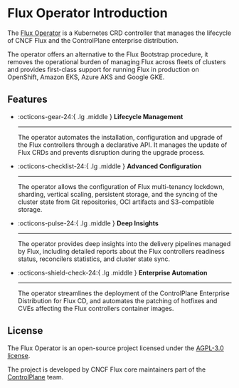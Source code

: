# Flux Operator Introduction

The [Flux Operator](https://github.com/controlplaneio-fluxcd/flux-operator)
is a Kubernetes CRD controller that manages
the lifecycle of CNCF Flux and the ControlPlane enterprise distribution.

The operator offers an alternative to the Flux Bootstrap procedure, it
removes the operational burden of managing Flux across fleets of clusters
and provides first-class support for running Flux in production
on OpenShift, Amazon EKS, Azure AKS and Google GKE.

## Features

<div class="grid cards" markdown>

-   :octicons-gear-24:{ .lg .middle } __Lifecycle Management__

    ---
    The operator automates the installation, configuration and upgrade of the Flux controllers through a declarative API. 
    It manages the update of Flux CRDs and prevents disruption during the upgrade process.

-   :octicons-checklist-24:{ .lg .middle } __Advanced Configuration__

    ---
    The operator allows the configuration of Flux multi-tenancy lockdown, sharding, vertical scaling, persistent storage,
    and the syncing of the cluster state from Git repositories, OCI artifacts and S3-compatible storage.

-   :octicons-pulse-24:{ .lg .middle } __Deep Insights__

    ---
    The operator provides deep insights into the delivery pipelines managed by Flux, including detailed reports
    about the Flux controllers readiness status, reconcilers statistics, and cluster state sync.

-   :octicons-shield-check-24:{ .lg .middle } __Enterprise Automation__

    ---
    The operator streamlines the deployment of the ControlPlane Enterprise Distribution for Flux CD,
    and automates the patching of hotfixes and CVEs affecting the Flux controllers container images.

</div>

## License

The Flux Operator is an open-source project licensed under the
[AGPL-3.0 license](https://github.com/controlplaneio-fluxcd/flux-operator/blob/main/LICENSE).

The project is developed by CNCF Flux core maintainers part of the [ControlPlane](https://control-plane.io) team.

